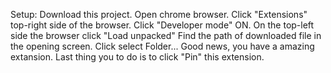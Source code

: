 Setup:
Download this project.
Open chrome browser.
Click "Extensions" top-right side of the browser.
Click "Developer mode" ON.
On the top-left side the browser click "Load unpacked"
Find the path of downloaded file in the opening screen.
Click select Folder...
Good news, you have a amazing extansion.
Last thing you to do is to click "Pin" this extension.
